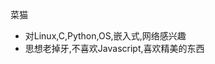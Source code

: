 菜猫

- 对Linux,C,Python,OS,嵌入式,网络感兴趣
- 思想老掉牙,不喜欢Javascript,喜欢精美的东西

<!---
nluhux/nluhux is a ✨ special ✨ repository because its `README.md` (this file) appears on your GitHub profile.
You can click the Preview link to take a look at your changes.
--->
